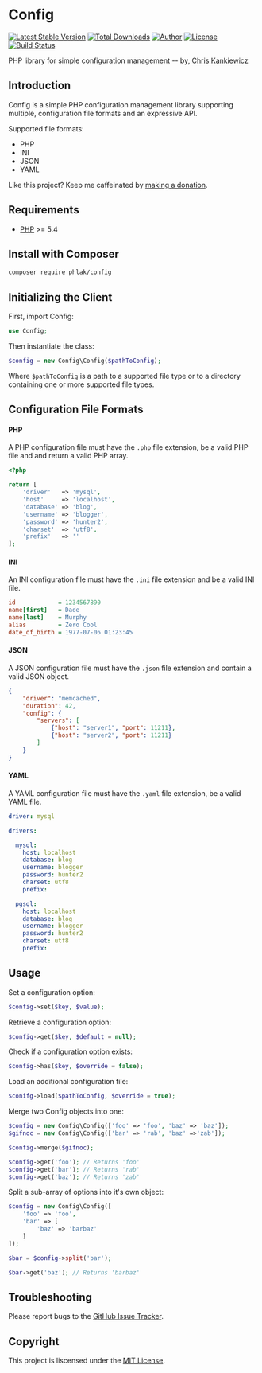 Config
======

[![Latest Stable Version](https://img.shields.io/packagist/v/PHLAK/Config.svg)](https://packagist.org/packages/PHLAK/Config)
[![Total Downloads](https://img.shields.io/packagist/dt/PHLAK/Config.svg)](https://packagist.org/packages/PHLAK/Config)
[![Author](https://img.shields.io/badge/author-Chris%20Kankiewicz-blue.svg)](https://www.ChrisKankiewicz.com)
[![License](https://img.shields.io/packagist/l/PHLAK/Config.svg)](https://packagist.org/packages/PHLAK/Config)
[![Build Status](https://img.shields.io/travis/PHLAK/Config.svg)](https://travis-ci.org/PHLAK/Config)

PHP library for simple configuration management -- by, [Chris Kankiewicz](https://www.ChrisKankiewicz.com)

Introduction
------------

Config is a simple PHP configuration management library supporting multiple,
configuration file formats and an expressive API.

Supported file formats:

  - PHP
  - INI
  - JSON
  - YAML

Like this project? Keep me caffeinated by [making a donation](https://paypal.me/ChrisKankiewicz).

Requirements
------------

  - [PHP](https://php.net) >= 5.4

Install with Composer
---------------------

```bash
composer require phlak/config
```

Initializing the Client
-----------------------

First, import Config:

```php
use Config;
```

Then instantiate the class:

```php
$config = new Config\Config($pathToConfig);
```

Where `$pathToConfig` is a path to a supported file type or to a directory
containing one or more supported file types.

Configuration File Formats
--------------------------

#### PHP

A PHP configuration file must have the `.php` file extension, be a valid PHP
file and and return a valid PHP array.

```php
<?php

return [
    'driver'   => 'mysql',
    'host'     => 'localhost',
    'database' => 'blog',
    'username' => 'blogger',
    'password' => 'hunter2',
    'charset'  => 'utf8',
    'prefix'   => ''
];
```

#### INI

An INI configuration file must have the `.ini` file extension and be a valid INI
file.

```ini
id            = 1234567890
name[first]   = Dade
name[last]    = Murphy
alias         = Zero Cool
date_of_birth = 1977-07-06 01:23:45
```

#### JSON

A JSON configuration file must have the `.json` file extension and contain a
valid JSON object.

```json
{
    "driver": "memcached",
    "duration": 42,
    "config": {
        "servers": [
            {"host": "server1", "port": 11211},
            {"host": "server2", "port": 11211}
        ]
    }
}
```

#### YAML

A YAML configuration file must have the `.yaml` file extension, be a valid YAML
file.

```yaml
driver: mysql

drivers:

  mysql:
    host: localhost
    database: blog
    username: blogger
    password: hunter2
    charset: utf8
    prefix:

  pgsql:
    host: localhost
    database: blog
    username: blogger
    password: hunter2
    charset: utf8
    prefix:
```

Usage
-----

Set a configuration option:

```php
$config->set($key, $value);
```

Retrieve a configuration option:

```php
$config->get($key, $default = null);
```

Check if a configuration option exists:

```php
$config->has($key, $override = false);
```

Load an additional configuration file:

```php
$conifg->load($pathToConfig, $override = true);
```

Merge two Config objects into one:

```php
$config = new Config\Config(['foo' => 'foo', 'baz' => 'baz']);
$gifnoc = new Config\Config(['bar' => 'rab', 'baz' =>'zab']);

$config->merge($gifnoc);

$config->get('foo'); // Returns 'foo'
$config->get('bar'); // Returns 'rab'
$config->get('baz'); // Returns 'zab'
```

Split a sub-array of options into it's own object:

```php
$config = new Config\Config([
    'foo' => 'foo',
    'bar' => [
        'baz' => 'barbaz'
    ]
]);

$bar = $config->split('bar');

$bar->get('baz'); // Returns 'barbaz'
```

Troubleshooting
---------------

Please report bugs to the [GitHub Issue Tracker](https://github.com/PHLAK/Config/issues).

Copyright
---------

This project is liscensed under the [MIT License](https://github.com/PHLAK/Config/blob/master/LICENSE).
